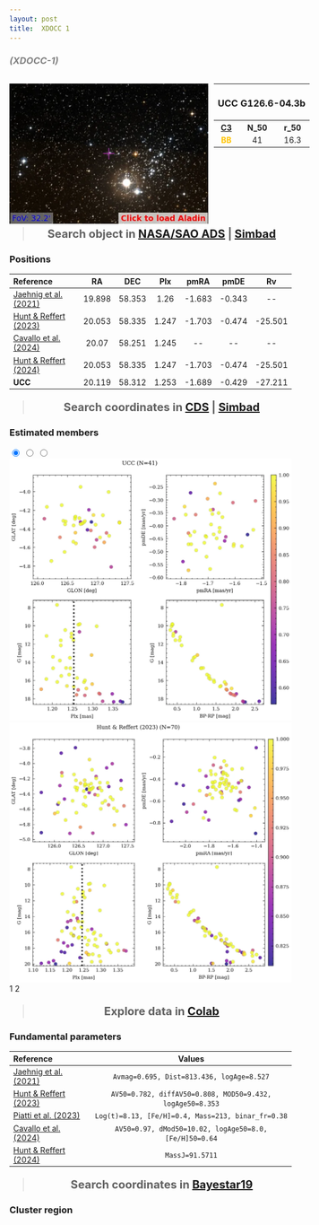 ```yaml
---
layout: post
title:  XDOCC 1
---
```

<h3><span style="color: #808080;"><i>(XDOCC-1)</i></span></h3><div style="display: flex; justify-content: space-between; width:720px;height:250px">
<div style="text-align: center;">

<!-- Static image + data attributes for FOV and target -->
<img id="aladin_img"
     data-umami-event="aladin_load"
     src="https://raw.githubusercontent.com/ucc23/Q2N/main/plots/xdocc1_aladin.webp"
     alt="Click to load Aladin Lite" 
     style="width:355px;height:250px; cursor: pointer;"
     data-fov="0.543" 
     data-target="20.119 58.312"/>
<!-- Div to contain Aladin Lite viewer -->
<div id="aladin-lite-div" style="width:355px;height:250px;display:none;"></div>
<!-- Aladin Lite script (will be loaded after the image is clicked) -->
<script src="{{ site.baseurl }}/scripts/aladin_load.js"></script>

</div>
<!-- Left block -->

<table style="width:355px;height:250px;">
  <!-- Row 1 (title) -->
  <tr>
    <td colspan="5"><h3>UCC G126.6-04.3b</h3></td>
  </tr>
  <!-- Row 2 -->
  <tr>
    <th style="text-align: center;"><a href="https://ucc.ar/faq#what-is-the-c3-parameter" title="Combined class">C3</a></th>
    <th style="text-align: center;"><div title="Stars with membership probability >50%">N_50</div></th>
    <th style="text-align: center;"><div title="Radius that contains half the members [arcmin]">r_50</div></th>
  </tr>
  <!-- Row 3 -->
  <tr>
    <td style="text-align: center;"><span style="color: #FFC300; font-weight: bold;">B</span><span style="color: #FFC300; font-weight: bold;">B</span></td>
    <td style="text-align: center;">41</td>
    <td style="text-align: center;">16.3</td>
  </tr>
</table>
</div>

> <p style="text-align:center; font-weight: bold; font-size:20px">Search object in <a data-umami-event="nasa_search" href="https://ui.adsabs.harvard.edu/search/q=%20collection%3Aastronomy%20body%3A%22XDOCC%201%22&sort=date%20desc%2C%20bibcode%20desc&p_=0" target="_blank">NASA/SAO ADS</a> | <a data-umami-event="simbad_search" href="https://simbad.cds.unistra.fr/simbad/sim-id-refs?Ident=xdocc1" target="_blank">Simbad</a></p>


### Positions

| Reference    | RA    | DEC   | Plx  | pmRA  | pmDE   |  Rv  |
| :---         | :---: | :---: | :---: | :---: | :---: | :---: |
|[Jaehnig et al. (2021)](https://ui.adsabs.harvard.edu/abs/2021ApJ...923..129J) | 19.898 | 58.353 | 1.26 | -1.683 | -0.343 | -- |
|[Hunt & Reffert (2023)](https://ui.adsabs.harvard.edu/abs/2023A%26A...673A.114H) | 20.053 | 58.335 | 1.247 | -1.703 | -0.474 | -25.501 |
|[Cavallo et al. (2024)](https://ui.adsabs.harvard.edu/abs/2024AJ....167...12C) | 20.07 | 58.251 | 1.245 | -- | -- | -- |
|[Hunt & Reffert (2024)](https://ui.adsabs.harvard.edu/abs/2024A%26A...686A..42H) | 20.053 | 58.335 | 1.247 | -1.703 | -0.474 | -25.501 |
| **UCC** |20.119 | 58.312 | 1.253 | -1.689 | -0.429 | -27.211 |

> <p style="text-align:center; font-weight: bold; font-size:20px">Search coordinates in <a data-umami-event="cds_coord_search" href="https://cdsportal.u-strasbg.fr/?target=20.119,+58.312" target="_blank">CDS</a> | <a data-umami-event="simbad_coord_search" href="https://simbad.cds.unistra.fr/mobile/object_list.html?coord=20.119%2058.312&output=json&radius=5&userEntry=xdocc1" target="_blank">Simbad</a></p>

### Estimated members

<div class="carousel">
<input type="radio" name="radio-btn" id="slide1" checked>
<input type="radio" name="radio-btn" id="slide1">
<input type="radio" name="radio-btn" id="slide2">
<div class="slides">
<div class="slide">
<a href="https://raw.githubusercontent.com/ucc23/Q2N/main/plots/UCC/xdocc1.webp" target="_blank">
<img src="https://raw.githubusercontent.com/ucc23/Q2N/main/plots/UCC/xdocc1.webp" alt="XDOCC 1 UCC">
</a>
</div>
<div class="slide">
<a href="https://raw.githubusercontent.com/ucc23/Q2N/main/plots/HUNT23/xdocc1.webp" target="_blank">
<img src="https://raw.githubusercontent.com/ucc23/Q2N/main/plots/HUNT23/xdocc1.webp" alt="XDOCC 1 HUNT23">
</a>
</div>
</div>
<div class="indicators">
<label for="slide1">1</label>
<label for="slide2">2</label>
</div>
</div>


> <p style="text-align:center; font-weight: bold; font-size:20px">Explore data in <a data-umami-event="colab" href="https://colab.research.google.com/github/ucc23/ucc/blob/main/assets/notebook.ipynb" target="_blank">Colab</a></p>


### Fundamental parameters

| Reference |  Values |
| :---      |  :---:  |
| [Jaehnig et al. (2021)](https://ui.adsabs.harvard.edu/abs/2021ApJ...923..129J) | `Avmag=0.695, Dist=813.436, logAge=8.527` |
| [Hunt & Reffert (2023)](https://ui.adsabs.harvard.edu/abs/2023A%26A...673A.114H) | `AV50=0.782, diffAV50=0.808, MOD50=9.432, logAge50=8.353` |
| [Piatti et al. (2023)](https://ui.adsabs.harvard.edu/abs/2023MNRAS.518.6216P) | `Log(t)=8.13, [Fe/H]=0.4, Mass=213, binar_fr=0.38` |
| [Cavallo et al. (2024)](https://ui.adsabs.harvard.edu/abs/2024AJ....167...12C) | `AV50=0.97, dMod50=10.02, logAge50=8.0, [Fe/H]50=0.64` |
| [Hunt & Reffert (2024)](https://ui.adsabs.harvard.edu/abs/2024A%26A...686A..42H) | `MassJ=91.5711` |

> <p style="text-align:center; font-weight: bold; font-size:20px">Search coordinates in <a data-umami-event="bayestar" href="http://argonaut.skymaps.info/query?lon=126.742%20&lat=-4.341&coordsys=gal&mapname=bayestar2019" target="_blank">Bayestar19</a></p>


### Cluster region

<html lang="en">
  <body>
    <center>
    <div id="plot-params"
         data-oc-name="xdocc1"
         data-ra-center="19.98"
         data-dec-center="58.34"
         data-rad-deg="16.3"
         data-plx="1.253">
    </div>
    <div id="plot-container">
        <div id="plot"></div>
    </div>
    <script defer type="module" src="{{ site.baseurl }}/scripts/radec_scatter.js"></script>
    </center>
  </body>
</html>
<br>
